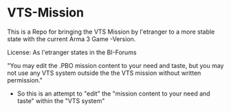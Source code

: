 # VTS-Mission
This is a Repo for bringing the VTS Mission by l'etranger to a more stable state with the current Arma 3 Game -Version.

License:
As l'etranger states in the BI-Forums

 "You may edit the .PBO mission content to your need and taste, but you may not use any VTS system outside the the VTS mission without written permission."
 - So this is an attempt to "edit" the "mission content to your need and taste" within the "VTS system"